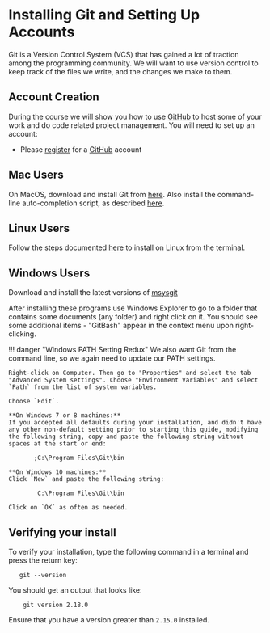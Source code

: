 <!--
TODO: Should we add a GIT GUI to installation guide?
-->

# Installing Git and Setting Up Accounts

Git is a Version Control System (VCS) that has gained a lot of traction among the programming community.
We will want to use version control to keep track of the files we write, and the changes we make to them.

## Account Creation

During the course we will show you how to use [GitHub](https://www.github.com) to host some of your work and do code related project management. You will need to set up an account:

<!-- During the course we will show you how to host some of your work on GitHub and the Economics Department's internal GitLab server.
You will need to setup accounts for each of these: -->

*   Please [register](https://github.com/join) for a [GitHub](https://github.com/) account
<!-- *   Sign into the [Economics Department's GitLab server](https://econgit.uzh.ch/). Use your UZH shortname and your web-access password (same as for OLAT). You will need to access "Econ Git" while on-site at UZH or whilst using a UZH VPN if you are off-site. -->

<!-- !!! danger "Non-UZH Economics Students"
    The UZH Department of Economics has a internal Git server that may be hard for you to access.
    It looks and behaves almost identically to [GitLab](https://about.gitlab.com/).
    We recommend that you register for an account here, so you can follow along in class. -->

## Mac Users

On MacOS, download and install Git from [here](http://git-scm.com/download/mac).
Also install the command-line auto-completion script, as described [here](https://git-scm.com/book/en/v1/Git-Basics-Tips-and-Tricks#Auto-Completion).


## Linux Users

Follow the steps documented [here](https://git-scm.com/download/linux) to install on Linux from the terminal.

## Windows Users

Download and install the latest versions of [msysgit](http://msysgit.github.io)

<!--, and
*   [TortoiseGit](http://code.google.com/p/tortoisegit/wiki/Download)
-->

After installing these programs use Windows Explorer to go to a folder that contains some documents (any folder) and right click on it.
You should see some additional items - "GitBash" appear in the context menu upon right-clicking.


!!! danger "Windows PATH Setting Redux"
    We also want Git from the command line, so we again need to update our PATH settings.

    Right-click on Computer. Then go to "Properties" and select the tab "Advanced System settings". Choose "Environment Variables" and select `Path` from the list of system variables.

    Choose `Edit`.

    **On Windows 7 or 8 machines:**
    If you accepted all defaults during your installation, and didn't have any other non-default setting prior to starting this guide, modifying the following string, copy and paste the following string without spaces at the start or end:

           ;C:\Program Files\Git\bin

    **On Windows 10 machines:**
    Click `New` and paste the following string:

            C:\Program Files\Git\bin

    Click on `OK` as often as needed.


## Verifying your install

<!-- We will need to make Git accessible from the command line. Windows and Mac users will need to follow the steps on the page "Modifying Path Settings." Linux users will already have git accessible from the command line. -->

To verify your installation, type the following command in a terminal and press the return key:

       git --version

You should get an output that looks like:

        git version 2.18.0

Ensure that you have a version greater than `2.15.0` installed.
